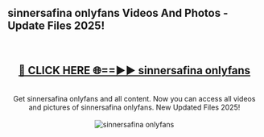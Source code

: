 <h2>sinnersafina onlyfans Videos And Photos - Update Files 2025!</h2>
<br>
<div align="center">
<h2><a href="https://linkcuts.com/hfmhzwbr" rel="nofollow">🔴 CLICK HERE 🌐==►► sinnersafina onlyfans</a></h2>
<br>
Get sinnersafina onlyfans and all content. Now you can access all videos and pictures of sinnersafina onlyfans. New Updated Files 2025!
<br>
<br>
<a href="https://linkcuts.com/hfmhzwbr" rel="nofollow" data-target="animated-image.originalLink"><img src="https://i.ibb.co.com/WyWwxjT/player-gif2.gif" alt="sinnersafina onlyfans" style="max-width: 100%; display: inline-block;" data-target="animated-image.originalImage"></a>
</div>
<br>